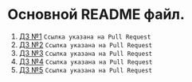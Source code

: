 # Основной README файл.

1. [ДЗ №1](https://github.com/ylabio/react-webinar-3/pull/41) `Ссылка указана на Pull Request`
2. [ДЗ №2](https://github.com/ylabio/react-webinar-3/pull/178) `Ссылка указана на Pull Request`
3. [ДЗ №3](https://github.com/ylabio/react-webinar-3/pull/249) `Ссылка указана на Pull Request`
4. [ДЗ №4](https://github.com/ylabio/react-webinar-3/pull/312) `Ссылка указана на Pull Request`
5. [ДЗ №5](https://github.com/ylabio/react-webinar-3/pull/390) `Ссылка указана на Pull Request`
